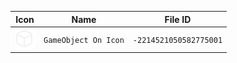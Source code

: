 | Icon | Name | File ID |
| ---  | ---  | ---     |
| ![](GameObject%20On%20Icon.png) | `GameObject On Icon` | `-2214521050582775001` |
